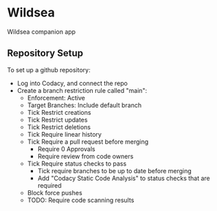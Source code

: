 # Wildsea

Wildsea companion app

## Repository Setup

To set up a github repository:

* Log into Codacy, and connect the repo
* Create a branch restriction rule called "main":
  * Enforcement: Active
  * Target Branches: Include default branch
  * Tick Restrict creations
  * Tick Restrict updates
  * Tick Restrict deletions
  * Tick Require linear history
  * Tick Require a pull request before merging
    * Require 0 Approvals
    * Require review from code owners
  * Tick Require status checks to pass
    * Tick require branches to be up to date before merging
    * Add "Codacy Static Code Analysis" to status checks that are required
  * Block force pushes
  * TODO: Require code scanning results
